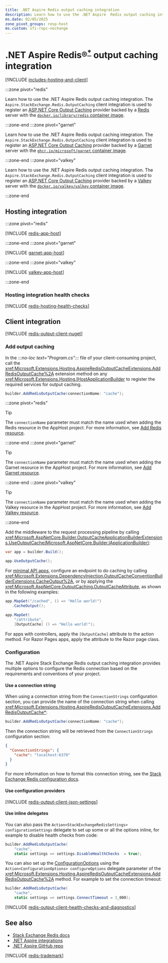 ```yaml
---
title: .NET Aspire Redis output caching integration
description: Learn how to use the .NET Aspire  Redis output caching integration to register an ASP.NET Core Output Caching provider backed by a Redis server.
ms.date: 02/05/2025
zone_pivot_groups: resp-host
ms.custom: sfi-ropc-nochange
---
```


# .NET Aspire Redis&reg;<sup>**[*](#registered)**</sup> output caching integration

<a name="heading"></a>

[!INCLUDE [includes-hosting-and-client](../includes/includes-hosting-and-client.md)]

:::zone pivot="redis"

Learn how to use the .NET Aspire Redis output caching integration. The `Aspire.StackExchange.Redis.OutputCaching` client integration is used to register an [ASP.NET Core Output Caching](/aspnet/core/performance/caching/output) provider backed by a [Redis](https://redis.io/) server with the [`docker.io/library/redis` container image](https://hub.docker.com/_/redis/).

:::zone-end
:::zone pivot="garnet"

Learn how to use the .NET Aspire Redis output caching integration. The `Aspire.StackExchange.Redis.OutputCaching` client integration is used to register an [ASP.NET Core Output Caching](/aspnet/core/performance/caching/output) provider backed by a [Garnet](https://microsoft.github.io/garnet/) server with the [`ghcr.io/microsoft/garnet` container image](https://github.com/microsoft/garnet/pkgs/container/garnet).

:::zone-end
:::zone pivot="valkey"

Learn how to use the .NET Aspire Redis output caching integration. The `Aspire.StackExchange.Redis.OutputCaching` client integration is used to register an [ASP.NET Core Output Caching](/aspnet/core/performance/caching/output) provider backed by a [Valkey](https://valkey.io/) server with the [`docker.io/valkey/valkey` container image](https://hub.docker.com/r/valkey/valkey/).

:::zone-end

## Hosting integration

:::zone pivot="redis"

[!INCLUDE [redis-app-host](includes/redis-app-host.md)]

:::zone-end
:::zone pivot="garnet"

[!INCLUDE [garnet-app-host](includes/garnet-app-host.md)]

:::zone-end
:::zone pivot="valkey"

[!INCLUDE [valkey-app-host](includes/valkey-app-host.md)]

:::zone-end

### Hosting integration health checks

[!INCLUDE [redis-hosting-health-checks](includes/redis-hosting-health-checks.md)]

## Client integration

[!INCLUDE [redis-output-client-nuget](includes/redis-output-client-nuget.md)]

### Add output caching

In the _:::no-loc text="Program.cs":::_ file of your client-consuming project, call the <xref:Microsoft.Extensions.Hosting.AspireRedisOutputCacheExtensions.AddRedisOutputCache%2A> extension method on any <xref:Microsoft.Extensions.Hosting.IHostApplicationBuilder> to register the required services for output caching.

```csharp
builder.AddRedisOutputCache(connectionName: "cache");
```

:::zone pivot="redis"

> [!TIP]
> The `connectionName` parameter must match the name used when adding the Redis resource in the AppHost project. For more information, see [Add Redis resource](#add-redis-resource).

:::zone-end
:::zone pivot="garnet"

> [!TIP]
> The `connectionName` parameter must match the name used when adding the Garnet resource in the AppHost project. For more information, see [Add Garnet resource](#add-garnet-resource).

:::zone-end
:::zone pivot="valkey"

> [!TIP]
> The `connectionName` parameter must match the name used when adding the Valkey resource in the AppHost project. For more information, see [Add Valkey resource](#add-valkey-resource).

:::zone-end

Add the middleware to the request processing pipeline by calling <xref:Microsoft.AspNetCore.Builder.OutputCacheApplicationBuilderExtensions.UseOutputCache(Microsoft.AspNetCore.Builder.IApplicationBuilder)>:

```csharp
var app = builder.Build();

app.UseOutputCache();
```

For [minimal API apps](/aspnet/core/fundamentals/minimal-apis/overview), configure an endpoint to do caching by calling <xref:Microsoft.Extensions.DependencyInjection.OutputCacheConventionBuilderExtensions.CacheOutput%2A>, or by applying the <xref:Microsoft.AspNetCore.OutputCaching.OutputCacheAttribute>, as shown in the following examples:

```csharp
app.MapGet("/cached", () => "Hello world!")
   .CacheOutput();

app.MapGet(
    "/attribute",
    [OutputCache] () => "Hello world!");
```

For apps with controllers, apply the `[OutputCache]` attribute to the action method. For Razor Pages apps, apply the attribute to the Razor page class.

### Configuration

The .NET Aspire Stack Exchange Redis output caching integration provides multiple options to configure the Redis connection based on the requirements and conventions of your project.

#### Use a connection string

When using a connection string from the `ConnectionStrings` configuration section, you can provide the name of the connection string when calling <xref:Microsoft.Extensions.Hosting.AspireRedisOutputCacheExtensions.AddRedisOutputCache*>:

```csharp
builder.AddRedisOutputCache(connectionName: "cache");
```

Then the connection string will be retrieved from the `ConnectionStrings` configuration section:

```json
{
  "ConnectionStrings": {
    "cache": "localhost:6379"
  }
}
```

For more information on how to format this connection string, see the [Stack Exchange Redis configuration docs](https://stackexchange.github.io/StackExchange.Redis/Configuration.html#basic-configuration-strings).

#### Use configuration providers

[!INCLUDE [redis-output-client-json-settings](includes/redis-output-client-json-settings.md)]

#### Use inline delegates

You can also pass the `Action<StackExchangeRedisSettings> configurationSettings` delegate to set up some or all the options inline, for example to disable health checks from code:

```csharp
builder.AddRedisOutputCache(
    "cache",
    static settings => settings.DisableHealthChecks  = true);
```

You can also set up the [ConfigurationOptions](https://stackexchange.github.io/StackExchange.Redis/Configuration.html#configuration-options) using the `Action<ConfigurationOptions> configureOptions` delegate parameter of the <xref:Microsoft.Extensions.Hosting.AspireRedisOutputCacheExtensions.AddRedisOutputCache%2A> method. For example to set the connection timeout:

```csharp
builder.AddRedisOutputCache(
    "cache",
    static settings => settings.ConnectTimeout = 3_000);
```

[!INCLUDE [redis-output-client-health-checks-and-diagnostics](includes/redis-output-client-health-checks-and-diagnostics.md)]

## See also

- [Stack Exchange Redis docs](https://stackexchange.github.io/StackExchange.Redis/)
- [.NET Aspire integrations](../fundamentals/integrations-overview.md)
- [.NET Aspire GitHub repo](https://github.com/dotnet/aspire)

[!INCLUDE [redis-trademark](includes/redis-trademark.md)]
